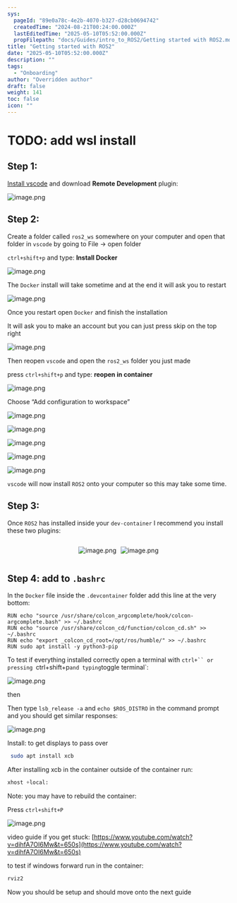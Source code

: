 ```yaml
---
sys:
  pageId: "89e0a78c-4e2b-4070-b327-d28cb0694742"
  createdTime: "2024-08-21T00:24:00.000Z"
  lastEditedTime: "2025-05-10T05:52:00.000Z"
  propFilepath: "docs/Guides/intro_to_ROS2/Getting started with ROS2.md"
title: "Getting started with ROS2"
date: "2025-05-10T05:52:00.000Z"
description: ""
tags:
  - "Onboarding"
author: "Overridden author"
draft: false
weight: 141
toc: false
icon: ""
---
```


# TODO: add wsl install

## Step 1:

[Install vscode](https://code.visualstudio.com/download) and download **Remote Development** plugin:

![image.png](https://prod-files-secure.s3.us-west-2.amazonaws.com/d518164a-d88e-44d1-a4ee-3adb3bd8bce0/efb52993-1881-4a40-b95e-6f020334f022/image.png?X-Amz-Algorithm=AWS4-HMAC-SHA256&X-Amz-Content-Sha256=UNSIGNED-PAYLOAD&X-Amz-Credential=ASIAZI2LB466XCQWEVXE%2F20250709%2Fus-west-2%2Fs3%2Faws4_request&X-Amz-Date=20250709T190836Z&X-Amz-Expires=3600&X-Amz-Security-Token=IQoJb3JpZ2luX2VjEKP%2F%2F%2F%2F%2F%2F%2F%2F%2F%2FwEaCXVzLXdlc3QtMiJHMEUCIQCFsItZ7NURSGtj5ZVlTOn7tT3%2F3Mu8r%2BffXApGVE0zTAIgQJZWFCKzbIgzH%2BJoDpU3fgUZ%2FevZtWzsy8DfJXBtRo4qiAQIrP%2F%2F%2F%2F%2F%2F%2F%2F%2F%2FARAAGgw2Mzc0MjMxODM4MDUiDMhFufV9tdElyVyoeyrcA5M9j7%2FkyQZsdKBgLU3ri5ck02zqDM9PjWMR8Rxi7p82U4cEKd49WI7tCXq3wxV2rwPo4quWtcs%2FBD%2FFUTIrSEmRBU3Ps%2ByVMcWMkRs3QlJC4kajPs2OgUVUzQXjqlNPNFoaxWQbA%2Ffi18PlOzKHCXT%2Bzw%2B5pscEjtUW8Yw%2BbiujmRhrJWpu%2FuMaKnt2f7XR%2FwqMCBcCSNazOievKiRRhOYrBO9A9kmq5WfpYfMiwtxkAPGNfWYBATsBaeE7iFBfCkDRHgzHnwcB6YYzuBQwe4KL7y3UobYX74qbH5clD4AsZ6QNuy90bMww299DflMB2gzXM1qZr%2BWepEpQPRspKkLRcv24TGbD6VLkpZRygKvXoajFPJqAmrlozsjD9Zbz7vIFyJo0wrZGkPJ3u7QSmxafDq0kNOvG%2FqT1JzZFuM5JgHmDfxd4bmUTbK6Co8riSyt6y66DvAt4E66uWcjEjrTDkEVQz5wGDOHvnBENTfrPcW0QlHotq96THGas0DUoHyzYfmBc3u8jCeCNrA0njuT2NGake%2BpEOuZCMewI98dViRd0n54Y05QBBR%2F5MF%2BOfm2HuKF6RlgplnbWyPo8Hf%2F9IjEsd3Myl%2FMND4BHZmGP36eFyn2ENDeRWHK7MJPvusMGOqUB5ahLJO2hd3Os%2FJJgP3%2BBl%2FCc4E8Z4vPL0RVXVXlSQauNrvcX18nR74z0zlL9Fq9hGMVTWx8M%2FdEU5StQAVdrhiFR8m5AFGI0ZnNZQcmHwr2MaiCuhONpF4%2B0%2BMHD5up%2FMbz%2BDE7UvOfMfa2Qw9geM56ncuDE6Xje1yG7UgawbyhqhaRAo%2BJkF9px4tVz22%2Fm6%2Bhl8zKqr3Ts6WO4vqpT6%2ByNgOmP&X-Amz-Signature=adab9a4d4f01c1e3718cd68a1662c48b8c2038056e5be593c0ceaf32945d110a&X-Amz-SignedHeaders=host&x-amz-checksum-mode=ENABLED&x-id=GetObject)

## Step 2:

Create a folder called `ros2_ws` somewhere on your computer and open that folder in `vscode` by going to File → open folder 

`ctrl+shift+p` and type: **Install Docker**

![image.png](https://prod-files-secure.s3.us-west-2.amazonaws.com/d518164a-d88e-44d1-a4ee-3adb3bd8bce0/2269dc0e-1cd5-47ff-bceb-c04ad9b2eab0/image.png?X-Amz-Algorithm=AWS4-HMAC-SHA256&X-Amz-Content-Sha256=UNSIGNED-PAYLOAD&X-Amz-Credential=ASIAZI2LB466XCQWEVXE%2F20250709%2Fus-west-2%2Fs3%2Faws4_request&X-Amz-Date=20250709T190836Z&X-Amz-Expires=3600&X-Amz-Security-Token=IQoJb3JpZ2luX2VjEKP%2F%2F%2F%2F%2F%2F%2F%2F%2F%2FwEaCXVzLXdlc3QtMiJHMEUCIQCFsItZ7NURSGtj5ZVlTOn7tT3%2F3Mu8r%2BffXApGVE0zTAIgQJZWFCKzbIgzH%2BJoDpU3fgUZ%2FevZtWzsy8DfJXBtRo4qiAQIrP%2F%2F%2F%2F%2F%2F%2F%2F%2F%2FARAAGgw2Mzc0MjMxODM4MDUiDMhFufV9tdElyVyoeyrcA5M9j7%2FkyQZsdKBgLU3ri5ck02zqDM9PjWMR8Rxi7p82U4cEKd49WI7tCXq3wxV2rwPo4quWtcs%2FBD%2FFUTIrSEmRBU3Ps%2ByVMcWMkRs3QlJC4kajPs2OgUVUzQXjqlNPNFoaxWQbA%2Ffi18PlOzKHCXT%2Bzw%2B5pscEjtUW8Yw%2BbiujmRhrJWpu%2FuMaKnt2f7XR%2FwqMCBcCSNazOievKiRRhOYrBO9A9kmq5WfpYfMiwtxkAPGNfWYBATsBaeE7iFBfCkDRHgzHnwcB6YYzuBQwe4KL7y3UobYX74qbH5clD4AsZ6QNuy90bMww299DflMB2gzXM1qZr%2BWepEpQPRspKkLRcv24TGbD6VLkpZRygKvXoajFPJqAmrlozsjD9Zbz7vIFyJo0wrZGkPJ3u7QSmxafDq0kNOvG%2FqT1JzZFuM5JgHmDfxd4bmUTbK6Co8riSyt6y66DvAt4E66uWcjEjrTDkEVQz5wGDOHvnBENTfrPcW0QlHotq96THGas0DUoHyzYfmBc3u8jCeCNrA0njuT2NGake%2BpEOuZCMewI98dViRd0n54Y05QBBR%2F5MF%2BOfm2HuKF6RlgplnbWyPo8Hf%2F9IjEsd3Myl%2FMND4BHZmGP36eFyn2ENDeRWHK7MJPvusMGOqUB5ahLJO2hd3Os%2FJJgP3%2BBl%2FCc4E8Z4vPL0RVXVXlSQauNrvcX18nR74z0zlL9Fq9hGMVTWx8M%2FdEU5StQAVdrhiFR8m5AFGI0ZnNZQcmHwr2MaiCuhONpF4%2B0%2BMHD5up%2FMbz%2BDE7UvOfMfa2Qw9geM56ncuDE6Xje1yG7UgawbyhqhaRAo%2BJkF9px4tVz22%2Fm6%2Bhl8zKqr3Ts6WO4vqpT6%2ByNgOmP&X-Amz-Signature=7d132e5b2747a64ffc11b327e34c9f28084b9b97a70810138f0b73032604e504&X-Amz-SignedHeaders=host&x-amz-checksum-mode=ENABLED&x-id=GetObject)

The `Docker` install will take sometime and at the end it will ask you to restart

![image.png](https://prod-files-secure.s3.us-west-2.amazonaws.com/d518164a-d88e-44d1-a4ee-3adb3bd8bce0/ed233f78-be33-4b1f-b89c-9c346c0e961e/image.png?X-Amz-Algorithm=AWS4-HMAC-SHA256&X-Amz-Content-Sha256=UNSIGNED-PAYLOAD&X-Amz-Credential=ASIAZI2LB466XCQWEVXE%2F20250709%2Fus-west-2%2Fs3%2Faws4_request&X-Amz-Date=20250709T190836Z&X-Amz-Expires=3600&X-Amz-Security-Token=IQoJb3JpZ2luX2VjEKP%2F%2F%2F%2F%2F%2F%2F%2F%2F%2FwEaCXVzLXdlc3QtMiJHMEUCIQCFsItZ7NURSGtj5ZVlTOn7tT3%2F3Mu8r%2BffXApGVE0zTAIgQJZWFCKzbIgzH%2BJoDpU3fgUZ%2FevZtWzsy8DfJXBtRo4qiAQIrP%2F%2F%2F%2F%2F%2F%2F%2F%2F%2FARAAGgw2Mzc0MjMxODM4MDUiDMhFufV9tdElyVyoeyrcA5M9j7%2FkyQZsdKBgLU3ri5ck02zqDM9PjWMR8Rxi7p82U4cEKd49WI7tCXq3wxV2rwPo4quWtcs%2FBD%2FFUTIrSEmRBU3Ps%2ByVMcWMkRs3QlJC4kajPs2OgUVUzQXjqlNPNFoaxWQbA%2Ffi18PlOzKHCXT%2Bzw%2B5pscEjtUW8Yw%2BbiujmRhrJWpu%2FuMaKnt2f7XR%2FwqMCBcCSNazOievKiRRhOYrBO9A9kmq5WfpYfMiwtxkAPGNfWYBATsBaeE7iFBfCkDRHgzHnwcB6YYzuBQwe4KL7y3UobYX74qbH5clD4AsZ6QNuy90bMww299DflMB2gzXM1qZr%2BWepEpQPRspKkLRcv24TGbD6VLkpZRygKvXoajFPJqAmrlozsjD9Zbz7vIFyJo0wrZGkPJ3u7QSmxafDq0kNOvG%2FqT1JzZFuM5JgHmDfxd4bmUTbK6Co8riSyt6y66DvAt4E66uWcjEjrTDkEVQz5wGDOHvnBENTfrPcW0QlHotq96THGas0DUoHyzYfmBc3u8jCeCNrA0njuT2NGake%2BpEOuZCMewI98dViRd0n54Y05QBBR%2F5MF%2BOfm2HuKF6RlgplnbWyPo8Hf%2F9IjEsd3Myl%2FMND4BHZmGP36eFyn2ENDeRWHK7MJPvusMGOqUB5ahLJO2hd3Os%2FJJgP3%2BBl%2FCc4E8Z4vPL0RVXVXlSQauNrvcX18nR74z0zlL9Fq9hGMVTWx8M%2FdEU5StQAVdrhiFR8m5AFGI0ZnNZQcmHwr2MaiCuhONpF4%2B0%2BMHD5up%2FMbz%2BDE7UvOfMfa2Qw9geM56ncuDE6Xje1yG7UgawbyhqhaRAo%2BJkF9px4tVz22%2Fm6%2Bhl8zKqr3Ts6WO4vqpT6%2ByNgOmP&X-Amz-Signature=91107994910db045430dc6cbe3adfb52cea6759037e1679ab228c63d58eb7edd&X-Amz-SignedHeaders=host&x-amz-checksum-mode=ENABLED&x-id=GetObject)

Once you restart open `Docker` and finish the installation

It will ask you to make an account but you can just press skip on the top right

![image.png](https://prod-files-secure.s3.us-west-2.amazonaws.com/d518164a-d88e-44d1-a4ee-3adb3bd8bce0/21010ad9-1659-4fd9-9f59-9932a09b2a3d/image.png?X-Amz-Algorithm=AWS4-HMAC-SHA256&X-Amz-Content-Sha256=UNSIGNED-PAYLOAD&X-Amz-Credential=ASIAZI2LB466XCQWEVXE%2F20250709%2Fus-west-2%2Fs3%2Faws4_request&X-Amz-Date=20250709T190836Z&X-Amz-Expires=3600&X-Amz-Security-Token=IQoJb3JpZ2luX2VjEKP%2F%2F%2F%2F%2F%2F%2F%2F%2F%2FwEaCXVzLXdlc3QtMiJHMEUCIQCFsItZ7NURSGtj5ZVlTOn7tT3%2F3Mu8r%2BffXApGVE0zTAIgQJZWFCKzbIgzH%2BJoDpU3fgUZ%2FevZtWzsy8DfJXBtRo4qiAQIrP%2F%2F%2F%2F%2F%2F%2F%2F%2F%2FARAAGgw2Mzc0MjMxODM4MDUiDMhFufV9tdElyVyoeyrcA5M9j7%2FkyQZsdKBgLU3ri5ck02zqDM9PjWMR8Rxi7p82U4cEKd49WI7tCXq3wxV2rwPo4quWtcs%2FBD%2FFUTIrSEmRBU3Ps%2ByVMcWMkRs3QlJC4kajPs2OgUVUzQXjqlNPNFoaxWQbA%2Ffi18PlOzKHCXT%2Bzw%2B5pscEjtUW8Yw%2BbiujmRhrJWpu%2FuMaKnt2f7XR%2FwqMCBcCSNazOievKiRRhOYrBO9A9kmq5WfpYfMiwtxkAPGNfWYBATsBaeE7iFBfCkDRHgzHnwcB6YYzuBQwe4KL7y3UobYX74qbH5clD4AsZ6QNuy90bMww299DflMB2gzXM1qZr%2BWepEpQPRspKkLRcv24TGbD6VLkpZRygKvXoajFPJqAmrlozsjD9Zbz7vIFyJo0wrZGkPJ3u7QSmxafDq0kNOvG%2FqT1JzZFuM5JgHmDfxd4bmUTbK6Co8riSyt6y66DvAt4E66uWcjEjrTDkEVQz5wGDOHvnBENTfrPcW0QlHotq96THGas0DUoHyzYfmBc3u8jCeCNrA0njuT2NGake%2BpEOuZCMewI98dViRd0n54Y05QBBR%2F5MF%2BOfm2HuKF6RlgplnbWyPo8Hf%2F9IjEsd3Myl%2FMND4BHZmGP36eFyn2ENDeRWHK7MJPvusMGOqUB5ahLJO2hd3Os%2FJJgP3%2BBl%2FCc4E8Z4vPL0RVXVXlSQauNrvcX18nR74z0zlL9Fq9hGMVTWx8M%2FdEU5StQAVdrhiFR8m5AFGI0ZnNZQcmHwr2MaiCuhONpF4%2B0%2BMHD5up%2FMbz%2BDE7UvOfMfa2Qw9geM56ncuDE6Xje1yG7UgawbyhqhaRAo%2BJkF9px4tVz22%2Fm6%2Bhl8zKqr3Ts6WO4vqpT6%2ByNgOmP&X-Amz-Signature=f7e7fe6a21221495b35e28bd81ccd1e3b84b46e46d5ad6e8fee50dde193723dd&X-Amz-SignedHeaders=host&x-amz-checksum-mode=ENABLED&x-id=GetObject)

Then reopen `vscode` and open the `ros2_ws` folder you just made

press `ctrl+shift+p` and type: **reopen in container**

![image.png](https://prod-files-secure.s3.us-west-2.amazonaws.com/d518164a-d88e-44d1-a4ee-3adb3bd8bce0/4e93b8c2-41ad-488c-8095-c74205196118/image.png?X-Amz-Algorithm=AWS4-HMAC-SHA256&X-Amz-Content-Sha256=UNSIGNED-PAYLOAD&X-Amz-Credential=ASIAZI2LB466XCQWEVXE%2F20250709%2Fus-west-2%2Fs3%2Faws4_request&X-Amz-Date=20250709T190836Z&X-Amz-Expires=3600&X-Amz-Security-Token=IQoJb3JpZ2luX2VjEKP%2F%2F%2F%2F%2F%2F%2F%2F%2F%2FwEaCXVzLXdlc3QtMiJHMEUCIQCFsItZ7NURSGtj5ZVlTOn7tT3%2F3Mu8r%2BffXApGVE0zTAIgQJZWFCKzbIgzH%2BJoDpU3fgUZ%2FevZtWzsy8DfJXBtRo4qiAQIrP%2F%2F%2F%2F%2F%2F%2F%2F%2F%2FARAAGgw2Mzc0MjMxODM4MDUiDMhFufV9tdElyVyoeyrcA5M9j7%2FkyQZsdKBgLU3ri5ck02zqDM9PjWMR8Rxi7p82U4cEKd49WI7tCXq3wxV2rwPo4quWtcs%2FBD%2FFUTIrSEmRBU3Ps%2ByVMcWMkRs3QlJC4kajPs2OgUVUzQXjqlNPNFoaxWQbA%2Ffi18PlOzKHCXT%2Bzw%2B5pscEjtUW8Yw%2BbiujmRhrJWpu%2FuMaKnt2f7XR%2FwqMCBcCSNazOievKiRRhOYrBO9A9kmq5WfpYfMiwtxkAPGNfWYBATsBaeE7iFBfCkDRHgzHnwcB6YYzuBQwe4KL7y3UobYX74qbH5clD4AsZ6QNuy90bMww299DflMB2gzXM1qZr%2BWepEpQPRspKkLRcv24TGbD6VLkpZRygKvXoajFPJqAmrlozsjD9Zbz7vIFyJo0wrZGkPJ3u7QSmxafDq0kNOvG%2FqT1JzZFuM5JgHmDfxd4bmUTbK6Co8riSyt6y66DvAt4E66uWcjEjrTDkEVQz5wGDOHvnBENTfrPcW0QlHotq96THGas0DUoHyzYfmBc3u8jCeCNrA0njuT2NGake%2BpEOuZCMewI98dViRd0n54Y05QBBR%2F5MF%2BOfm2HuKF6RlgplnbWyPo8Hf%2F9IjEsd3Myl%2FMND4BHZmGP36eFyn2ENDeRWHK7MJPvusMGOqUB5ahLJO2hd3Os%2FJJgP3%2BBl%2FCc4E8Z4vPL0RVXVXlSQauNrvcX18nR74z0zlL9Fq9hGMVTWx8M%2FdEU5StQAVdrhiFR8m5AFGI0ZnNZQcmHwr2MaiCuhONpF4%2B0%2BMHD5up%2FMbz%2BDE7UvOfMfa2Qw9geM56ncuDE6Xje1yG7UgawbyhqhaRAo%2BJkF9px4tVz22%2Fm6%2Bhl8zKqr3Ts6WO4vqpT6%2ByNgOmP&X-Amz-Signature=e48e238e37fefaaff0c060ce4000fa54f550ccb0e32ffb43a48e1d9fa4c4af4e&X-Amz-SignedHeaders=host&x-amz-checksum-mode=ENABLED&x-id=GetObject)

Choose “Add configuration to workspace”

![image.png](https://prod-files-secure.s3.us-west-2.amazonaws.com/d518164a-d88e-44d1-a4ee-3adb3bd8bce0/9560b282-5060-4989-ba37-97e7b2c22476/image.png?X-Amz-Algorithm=AWS4-HMAC-SHA256&X-Amz-Content-Sha256=UNSIGNED-PAYLOAD&X-Amz-Credential=ASIAZI2LB466XCQWEVXE%2F20250709%2Fus-west-2%2Fs3%2Faws4_request&X-Amz-Date=20250709T190836Z&X-Amz-Expires=3600&X-Amz-Security-Token=IQoJb3JpZ2luX2VjEKP%2F%2F%2F%2F%2F%2F%2F%2F%2F%2FwEaCXVzLXdlc3QtMiJHMEUCIQCFsItZ7NURSGtj5ZVlTOn7tT3%2F3Mu8r%2BffXApGVE0zTAIgQJZWFCKzbIgzH%2BJoDpU3fgUZ%2FevZtWzsy8DfJXBtRo4qiAQIrP%2F%2F%2F%2F%2F%2F%2F%2F%2F%2FARAAGgw2Mzc0MjMxODM4MDUiDMhFufV9tdElyVyoeyrcA5M9j7%2FkyQZsdKBgLU3ri5ck02zqDM9PjWMR8Rxi7p82U4cEKd49WI7tCXq3wxV2rwPo4quWtcs%2FBD%2FFUTIrSEmRBU3Ps%2ByVMcWMkRs3QlJC4kajPs2OgUVUzQXjqlNPNFoaxWQbA%2Ffi18PlOzKHCXT%2Bzw%2B5pscEjtUW8Yw%2BbiujmRhrJWpu%2FuMaKnt2f7XR%2FwqMCBcCSNazOievKiRRhOYrBO9A9kmq5WfpYfMiwtxkAPGNfWYBATsBaeE7iFBfCkDRHgzHnwcB6YYzuBQwe4KL7y3UobYX74qbH5clD4AsZ6QNuy90bMww299DflMB2gzXM1qZr%2BWepEpQPRspKkLRcv24TGbD6VLkpZRygKvXoajFPJqAmrlozsjD9Zbz7vIFyJo0wrZGkPJ3u7QSmxafDq0kNOvG%2FqT1JzZFuM5JgHmDfxd4bmUTbK6Co8riSyt6y66DvAt4E66uWcjEjrTDkEVQz5wGDOHvnBENTfrPcW0QlHotq96THGas0DUoHyzYfmBc3u8jCeCNrA0njuT2NGake%2BpEOuZCMewI98dViRd0n54Y05QBBR%2F5MF%2BOfm2HuKF6RlgplnbWyPo8Hf%2F9IjEsd3Myl%2FMND4BHZmGP36eFyn2ENDeRWHK7MJPvusMGOqUB5ahLJO2hd3Os%2FJJgP3%2BBl%2FCc4E8Z4vPL0RVXVXlSQauNrvcX18nR74z0zlL9Fq9hGMVTWx8M%2FdEU5StQAVdrhiFR8m5AFGI0ZnNZQcmHwr2MaiCuhONpF4%2B0%2BMHD5up%2FMbz%2BDE7UvOfMfa2Qw9geM56ncuDE6Xje1yG7UgawbyhqhaRAo%2BJkF9px4tVz22%2Fm6%2Bhl8zKqr3Ts6WO4vqpT6%2ByNgOmP&X-Amz-Signature=ea0a07d20d0ef62070327faabfaacf63dff4900a08156a68deff5974d96715ad&X-Amz-SignedHeaders=host&x-amz-checksum-mode=ENABLED&x-id=GetObject)

![image.png](https://prod-files-secure.s3.us-west-2.amazonaws.com/d518164a-d88e-44d1-a4ee-3adb3bd8bce0/2ee63f81-886b-48e8-a553-dc6e5eac99e4/image.png?X-Amz-Algorithm=AWS4-HMAC-SHA256&X-Amz-Content-Sha256=UNSIGNED-PAYLOAD&X-Amz-Credential=ASIAZI2LB466XCQWEVXE%2F20250709%2Fus-west-2%2Fs3%2Faws4_request&X-Amz-Date=20250709T190836Z&X-Amz-Expires=3600&X-Amz-Security-Token=IQoJb3JpZ2luX2VjEKP%2F%2F%2F%2F%2F%2F%2F%2F%2F%2FwEaCXVzLXdlc3QtMiJHMEUCIQCFsItZ7NURSGtj5ZVlTOn7tT3%2F3Mu8r%2BffXApGVE0zTAIgQJZWFCKzbIgzH%2BJoDpU3fgUZ%2FevZtWzsy8DfJXBtRo4qiAQIrP%2F%2F%2F%2F%2F%2F%2F%2F%2F%2FARAAGgw2Mzc0MjMxODM4MDUiDMhFufV9tdElyVyoeyrcA5M9j7%2FkyQZsdKBgLU3ri5ck02zqDM9PjWMR8Rxi7p82U4cEKd49WI7tCXq3wxV2rwPo4quWtcs%2FBD%2FFUTIrSEmRBU3Ps%2ByVMcWMkRs3QlJC4kajPs2OgUVUzQXjqlNPNFoaxWQbA%2Ffi18PlOzKHCXT%2Bzw%2B5pscEjtUW8Yw%2BbiujmRhrJWpu%2FuMaKnt2f7XR%2FwqMCBcCSNazOievKiRRhOYrBO9A9kmq5WfpYfMiwtxkAPGNfWYBATsBaeE7iFBfCkDRHgzHnwcB6YYzuBQwe4KL7y3UobYX74qbH5clD4AsZ6QNuy90bMww299DflMB2gzXM1qZr%2BWepEpQPRspKkLRcv24TGbD6VLkpZRygKvXoajFPJqAmrlozsjD9Zbz7vIFyJo0wrZGkPJ3u7QSmxafDq0kNOvG%2FqT1JzZFuM5JgHmDfxd4bmUTbK6Co8riSyt6y66DvAt4E66uWcjEjrTDkEVQz5wGDOHvnBENTfrPcW0QlHotq96THGas0DUoHyzYfmBc3u8jCeCNrA0njuT2NGake%2BpEOuZCMewI98dViRd0n54Y05QBBR%2F5MF%2BOfm2HuKF6RlgplnbWyPo8Hf%2F9IjEsd3Myl%2FMND4BHZmGP36eFyn2ENDeRWHK7MJPvusMGOqUB5ahLJO2hd3Os%2FJJgP3%2BBl%2FCc4E8Z4vPL0RVXVXlSQauNrvcX18nR74z0zlL9Fq9hGMVTWx8M%2FdEU5StQAVdrhiFR8m5AFGI0ZnNZQcmHwr2MaiCuhONpF4%2B0%2BMHD5up%2FMbz%2BDE7UvOfMfa2Qw9geM56ncuDE6Xje1yG7UgawbyhqhaRAo%2BJkF9px4tVz22%2Fm6%2Bhl8zKqr3Ts6WO4vqpT6%2ByNgOmP&X-Amz-Signature=7fb2268821a3366706cf0c970a3cfe5cb44dc6b3743a8b90e3ee2032098c6518&X-Amz-SignedHeaders=host&x-amz-checksum-mode=ENABLED&x-id=GetObject)

![image.png](https://prod-files-secure.s3.us-west-2.amazonaws.com/d518164a-d88e-44d1-a4ee-3adb3bd8bce0/ae1580b2-b048-407e-aed9-b584224a7a04/image.png?X-Amz-Algorithm=AWS4-HMAC-SHA256&X-Amz-Content-Sha256=UNSIGNED-PAYLOAD&X-Amz-Credential=ASIAZI2LB466XCQWEVXE%2F20250709%2Fus-west-2%2Fs3%2Faws4_request&X-Amz-Date=20250709T190836Z&X-Amz-Expires=3600&X-Amz-Security-Token=IQoJb3JpZ2luX2VjEKP%2F%2F%2F%2F%2F%2F%2F%2F%2F%2FwEaCXVzLXdlc3QtMiJHMEUCIQCFsItZ7NURSGtj5ZVlTOn7tT3%2F3Mu8r%2BffXApGVE0zTAIgQJZWFCKzbIgzH%2BJoDpU3fgUZ%2FevZtWzsy8DfJXBtRo4qiAQIrP%2F%2F%2F%2F%2F%2F%2F%2F%2F%2FARAAGgw2Mzc0MjMxODM4MDUiDMhFufV9tdElyVyoeyrcA5M9j7%2FkyQZsdKBgLU3ri5ck02zqDM9PjWMR8Rxi7p82U4cEKd49WI7tCXq3wxV2rwPo4quWtcs%2FBD%2FFUTIrSEmRBU3Ps%2ByVMcWMkRs3QlJC4kajPs2OgUVUzQXjqlNPNFoaxWQbA%2Ffi18PlOzKHCXT%2Bzw%2B5pscEjtUW8Yw%2BbiujmRhrJWpu%2FuMaKnt2f7XR%2FwqMCBcCSNazOievKiRRhOYrBO9A9kmq5WfpYfMiwtxkAPGNfWYBATsBaeE7iFBfCkDRHgzHnwcB6YYzuBQwe4KL7y3UobYX74qbH5clD4AsZ6QNuy90bMww299DflMB2gzXM1qZr%2BWepEpQPRspKkLRcv24TGbD6VLkpZRygKvXoajFPJqAmrlozsjD9Zbz7vIFyJo0wrZGkPJ3u7QSmxafDq0kNOvG%2FqT1JzZFuM5JgHmDfxd4bmUTbK6Co8riSyt6y66DvAt4E66uWcjEjrTDkEVQz5wGDOHvnBENTfrPcW0QlHotq96THGas0DUoHyzYfmBc3u8jCeCNrA0njuT2NGake%2BpEOuZCMewI98dViRd0n54Y05QBBR%2F5MF%2BOfm2HuKF6RlgplnbWyPo8Hf%2F9IjEsd3Myl%2FMND4BHZmGP36eFyn2ENDeRWHK7MJPvusMGOqUB5ahLJO2hd3Os%2FJJgP3%2BBl%2FCc4E8Z4vPL0RVXVXlSQauNrvcX18nR74z0zlL9Fq9hGMVTWx8M%2FdEU5StQAVdrhiFR8m5AFGI0ZnNZQcmHwr2MaiCuhONpF4%2B0%2BMHD5up%2FMbz%2BDE7UvOfMfa2Qw9geM56ncuDE6Xje1yG7UgawbyhqhaRAo%2BJkF9px4tVz22%2Fm6%2Bhl8zKqr3Ts6WO4vqpT6%2ByNgOmP&X-Amz-Signature=b0df131ff64fbefcc93a47e0ec18c0aee6cedcf5ec6d40d5d5513f8b2a9ce12f&X-Amz-SignedHeaders=host&x-amz-checksum-mode=ENABLED&x-id=GetObject)

![image.png](https://prod-files-secure.s3.us-west-2.amazonaws.com/d518164a-d88e-44d1-a4ee-3adb3bd8bce0/53255b28-f75e-430f-b9e3-c0ac8577e42b/image.png?X-Amz-Algorithm=AWS4-HMAC-SHA256&X-Amz-Content-Sha256=UNSIGNED-PAYLOAD&X-Amz-Credential=ASIAZI2LB466XCQWEVXE%2F20250709%2Fus-west-2%2Fs3%2Faws4_request&X-Amz-Date=20250709T190836Z&X-Amz-Expires=3600&X-Amz-Security-Token=IQoJb3JpZ2luX2VjEKP%2F%2F%2F%2F%2F%2F%2F%2F%2F%2FwEaCXVzLXdlc3QtMiJHMEUCIQCFsItZ7NURSGtj5ZVlTOn7tT3%2F3Mu8r%2BffXApGVE0zTAIgQJZWFCKzbIgzH%2BJoDpU3fgUZ%2FevZtWzsy8DfJXBtRo4qiAQIrP%2F%2F%2F%2F%2F%2F%2F%2F%2F%2FARAAGgw2Mzc0MjMxODM4MDUiDMhFufV9tdElyVyoeyrcA5M9j7%2FkyQZsdKBgLU3ri5ck02zqDM9PjWMR8Rxi7p82U4cEKd49WI7tCXq3wxV2rwPo4quWtcs%2FBD%2FFUTIrSEmRBU3Ps%2ByVMcWMkRs3QlJC4kajPs2OgUVUzQXjqlNPNFoaxWQbA%2Ffi18PlOzKHCXT%2Bzw%2B5pscEjtUW8Yw%2BbiujmRhrJWpu%2FuMaKnt2f7XR%2FwqMCBcCSNazOievKiRRhOYrBO9A9kmq5WfpYfMiwtxkAPGNfWYBATsBaeE7iFBfCkDRHgzHnwcB6YYzuBQwe4KL7y3UobYX74qbH5clD4AsZ6QNuy90bMww299DflMB2gzXM1qZr%2BWepEpQPRspKkLRcv24TGbD6VLkpZRygKvXoajFPJqAmrlozsjD9Zbz7vIFyJo0wrZGkPJ3u7QSmxafDq0kNOvG%2FqT1JzZFuM5JgHmDfxd4bmUTbK6Co8riSyt6y66DvAt4E66uWcjEjrTDkEVQz5wGDOHvnBENTfrPcW0QlHotq96THGas0DUoHyzYfmBc3u8jCeCNrA0njuT2NGake%2BpEOuZCMewI98dViRd0n54Y05QBBR%2F5MF%2BOfm2HuKF6RlgplnbWyPo8Hf%2F9IjEsd3Myl%2FMND4BHZmGP36eFyn2ENDeRWHK7MJPvusMGOqUB5ahLJO2hd3Os%2FJJgP3%2BBl%2FCc4E8Z4vPL0RVXVXlSQauNrvcX18nR74z0zlL9Fq9hGMVTWx8M%2FdEU5StQAVdrhiFR8m5AFGI0ZnNZQcmHwr2MaiCuhONpF4%2B0%2BMHD5up%2FMbz%2BDE7UvOfMfa2Qw9geM56ncuDE6Xje1yG7UgawbyhqhaRAo%2BJkF9px4tVz22%2Fm6%2Bhl8zKqr3Ts6WO4vqpT6%2ByNgOmP&X-Amz-Signature=37dafee71d85047d9435b564f88026bbba4518f20e3affa5e271f7d796557037&X-Amz-SignedHeaders=host&x-amz-checksum-mode=ENABLED&x-id=GetObject)

![image.png](https://prod-files-secure.s3.us-west-2.amazonaws.com/d518164a-d88e-44d1-a4ee-3adb3bd8bce0/7c562767-5af9-4ffb-97d1-327bcdf4ee00/image.png?X-Amz-Algorithm=AWS4-HMAC-SHA256&X-Amz-Content-Sha256=UNSIGNED-PAYLOAD&X-Amz-Credential=ASIAZI2LB466XCQWEVXE%2F20250709%2Fus-west-2%2Fs3%2Faws4_request&X-Amz-Date=20250709T190836Z&X-Amz-Expires=3600&X-Amz-Security-Token=IQoJb3JpZ2luX2VjEKP%2F%2F%2F%2F%2F%2F%2F%2F%2F%2FwEaCXVzLXdlc3QtMiJHMEUCIQCFsItZ7NURSGtj5ZVlTOn7tT3%2F3Mu8r%2BffXApGVE0zTAIgQJZWFCKzbIgzH%2BJoDpU3fgUZ%2FevZtWzsy8DfJXBtRo4qiAQIrP%2F%2F%2F%2F%2F%2F%2F%2F%2F%2FARAAGgw2Mzc0MjMxODM4MDUiDMhFufV9tdElyVyoeyrcA5M9j7%2FkyQZsdKBgLU3ri5ck02zqDM9PjWMR8Rxi7p82U4cEKd49WI7tCXq3wxV2rwPo4quWtcs%2FBD%2FFUTIrSEmRBU3Ps%2ByVMcWMkRs3QlJC4kajPs2OgUVUzQXjqlNPNFoaxWQbA%2Ffi18PlOzKHCXT%2Bzw%2B5pscEjtUW8Yw%2BbiujmRhrJWpu%2FuMaKnt2f7XR%2FwqMCBcCSNazOievKiRRhOYrBO9A9kmq5WfpYfMiwtxkAPGNfWYBATsBaeE7iFBfCkDRHgzHnwcB6YYzuBQwe4KL7y3UobYX74qbH5clD4AsZ6QNuy90bMww299DflMB2gzXM1qZr%2BWepEpQPRspKkLRcv24TGbD6VLkpZRygKvXoajFPJqAmrlozsjD9Zbz7vIFyJo0wrZGkPJ3u7QSmxafDq0kNOvG%2FqT1JzZFuM5JgHmDfxd4bmUTbK6Co8riSyt6y66DvAt4E66uWcjEjrTDkEVQz5wGDOHvnBENTfrPcW0QlHotq96THGas0DUoHyzYfmBc3u8jCeCNrA0njuT2NGake%2BpEOuZCMewI98dViRd0n54Y05QBBR%2F5MF%2BOfm2HuKF6RlgplnbWyPo8Hf%2F9IjEsd3Myl%2FMND4BHZmGP36eFyn2ENDeRWHK7MJPvusMGOqUB5ahLJO2hd3Os%2FJJgP3%2BBl%2FCc4E8Z4vPL0RVXVXlSQauNrvcX18nR74z0zlL9Fq9hGMVTWx8M%2FdEU5StQAVdrhiFR8m5AFGI0ZnNZQcmHwr2MaiCuhONpF4%2B0%2BMHD5up%2FMbz%2BDE7UvOfMfa2Qw9geM56ncuDE6Xje1yG7UgawbyhqhaRAo%2BJkF9px4tVz22%2Fm6%2Bhl8zKqr3Ts6WO4vqpT6%2ByNgOmP&X-Amz-Signature=7590991bf895feb2ad8f21c657e7915d30db221e9d6e9a934a0a988cc3787833&X-Amz-SignedHeaders=host&x-amz-checksum-mode=ENABLED&x-id=GetObject)

`vscode` will now install `ROS2` onto your computer so this may take some time.

## Step 3:

Once `ROS2` has installed inside your `dev-container` I recommend you install these two plugins:

<div style="display: flex;flex-direction: row; column-gap:10px; max-width: 630px;justify-content: center;">
<div>

![image.png](https://prod-files-secure.s3.us-west-2.amazonaws.com/d518164a-d88e-44d1-a4ee-3adb3bd8bce0/3fc3d550-5a54-4ba1-ba6b-faa01cdb7369/image.png?X-Amz-Algorithm=AWS4-HMAC-SHA256&X-Amz-Content-Sha256=UNSIGNED-PAYLOAD&X-Amz-Credential=ASIAZI2LB46637HOZ4F4%2F20250709%2Fus-west-2%2Fs3%2Faws4_request&X-Amz-Date=20250709T190843Z&X-Amz-Expires=3600&X-Amz-Security-Token=IQoJb3JpZ2luX2VjEKP%2F%2F%2F%2F%2F%2F%2F%2F%2F%2FwEaCXVzLXdlc3QtMiJHMEUCICCobMCQ2j9zjnzpiD2Acqyd7UMzuY1VsyfHxGw26j%2BOAiEAqGHyEY5XkIOWYFaYZ8rVHUErYSjjWYUy5CYC7dSaH58qiAQIrP%2F%2F%2F%2F%2F%2F%2F%2F%2F%2FARAAGgw2Mzc0MjMxODM4MDUiDNHWaA8%2B83CgUn64FircA48MpDVFkSptfSOIKcqJHTm0q4T3kC5j8tUYHMp2ta18nBD48R3vD%2FeMxHLAHH5mdIFtlRA1E1oy9XqN5sBm9volulF1WOUjnhdaL1ET%2F%2F%2FJMjgdFPOCsWwpxxuT%2FBSsr64iyGRb8bwCj7hRDzbactVAH%2B9iRM6mSXmAwBX0U6ZhF3REeILooxLsa7ZkNqD1ySO%2Fr1AlPcFOnTSeY4BSgRD%2BLtK28%2BkcDSKzFRWNwtHweb%2B2Qo3wdWeTS1%2B%2Fiwk5JzNSc6yO59TYyhsCRwibSKmMMtjRZZOj4WIjHSjBYSwzYeq5PMy%2B4dAVAFOxd2pAW6zGknWjS8U01FmLkhd85Hd0RYiK4VsALo%2BHy9IprISm%2B69FvBmw7NrsI4W11YSfmjq0AEwujutfrgnsUlluYek2KF5c0lxaslOLHorkvu6QiwJyhGrctr7TeIwu%2FrIp7bgm81oJ3qi0e7gabsQch4VsxubMX5I3uMxdE5F9t5dViRoW1rze%2BlDWnkmP1pntfrpFHnyEj7czUlJSnC53TOf%2FzSmEYLEgeXftgHB2agOy44nSpxyiwBxPsaKcBhr5ZZRjS0nWAWPE%2B5eWc55xiLkSXF52qGzsTculsHn3PejbAIUM6094ftkaYiTLMJbvusMGOqUBhd25Raonzf16S5jnhNZifrBIsKStSHPm05s16Eo1x3wRDebtoOnjhfYOUz0GaaBAsK%2BiFChYpaNjfoDoUrlptO3n%2F3JoU4hsBtkdPISzGZegSHBpj4dNVmcMJ2Tr%2BnftOQeObnEatzaq0TEO2WMSrrM02mNNK9%2BmhjGJPXe1tjgt%2FlXh5TkJontoYTHb4Ql9QoHxw1Hw30qd08%2Fi%2FWxFMU%2BxP08v&X-Amz-Signature=30a97425fff0b2b7dfa13e8eb793bdb2af40809782a953a92823078fa51d2f3c&X-Amz-SignedHeaders=host&x-amz-checksum-mode=ENABLED&x-id=GetObject)

</div>
<div>

![image.png](https://prod-files-secure.s3.us-west-2.amazonaws.com/d518164a-d88e-44d1-a4ee-3adb3bd8bce0/d994cc66-13c2-4093-a5a3-f84cf4601a82/image.png?X-Amz-Algorithm=AWS4-HMAC-SHA256&X-Amz-Content-Sha256=UNSIGNED-PAYLOAD&X-Amz-Credential=ASIAZI2LB4662JHA2LQA%2F20250709%2Fus-west-2%2Fs3%2Faws4_request&X-Amz-Date=20250709T190843Z&X-Amz-Expires=3600&X-Amz-Security-Token=IQoJb3JpZ2luX2VjEKP%2F%2F%2F%2F%2F%2F%2F%2F%2F%2FwEaCXVzLXdlc3QtMiJIMEYCIQD5ki7p57NAfheAIDrOfQqWKbT9c0kL2mpZFhTEsWBfGAIhAP4HGkwwaIOb%2BPwU%2BQq9Cdj5q8EcEKGjHwSwacmaanRqKogECKz%2F%2F%2F%2F%2F%2F%2F%2F%2F%2FwEQABoMNjM3NDIzMTgzODA1Igwau1ICacIZ8Yq8Czgq3ANMQadyDYl62t3BBXUEuNm2wFzEbMmasBtSozNcni9a6rSyNn2pLX%2FTzYySG7kjf%2Fgg6%2BKw7M%2FOZlOyrhjWt5ZJ0oh6rmEPTTSsfrLohRr0MYkGwQOLo5vUfRFSa58vEmSEQwr7B7ww5bHIRVtXzGQA3OiBd%2FvR%2FEUh91rMm0vKSydiOW%2BiINAiVYGDBsOQkBlD4sF9zdFEmNyJXLvxhLddiAPDx6SYIgaxxZoLPXgQZPRr6TbINWxPWrLrpGXBej5LoyCQeY23%2BfymEUqtQ6nKJEK1tUKUUFw889aKHz23004Li9iafCOKwSb%2FEbd3gpu2QD2mywkVEMH1Lk27%2FaDME6JqQkG0wsqBcLKznHqqaybGZiusDJEoN5gWR%2Fqp2yHl%2Bh6Hc%2FjtD%2FY1R3jvXBmwhi5HWKWYtqPBEsbmYSkaVphEfmwE1Pm8o9F4DIjuh6JiwdoSQE2F8QbT56j%2FQTMUP9t9Pk17iVHvM%2Bb%2BdUUigqTMGBGk7QlA2%2BUr5ZvmASZZq5mfsN%2FhkZ%2BZ0sDVwUWManJtjgvsKGwlkYEJmNJyLQ8nbmV1%2FYMHupUVHiBa%2FW8R5fo8BM3nahjTpkBaRt3tXDHD1umAYB%2BXC2%2FY06gSDr1N2nhOsZSFIKqxgDCY77rDBjqkAd80Iwv15oaqPxifyIVN7zKmbAj2V1zH3%2BmxRaJ6J7xOtM2xxMA2UknRiOp9YhtxJLMvQx4tOd05%2BUiQPEngsmVWAeKUaAIvFBaMQNKCST2ZDryxSwPbKENmDrqE10xUNiWBPYXuSzcgpCK40YaCuPhP9y1siVDWYPDwCrpBXJOJly0xtOhI%2BYzzigNYqY62coi8ncRe3QCQt9Vl1UJc3QLGYKRy&X-Amz-Signature=1f93e4f906f79c764d7071fd95ae2e4c308375c8474174f002ee3c53dcd4307b&X-Amz-SignedHeaders=host&x-amz-checksum-mode=ENABLED&x-id=GetObject)

</div>
</div>

## Step 4: add to `.bashrc`

In the `Docker` file inside the `.devcontainer` folder add this line at the very bottom: 

```docker
RUN echo "source /usr/share/colcon_argcomplete/hook/colcon-argcomplete.bash" >> ~/.bashrc
RUN echo "source /usr/share/colcon_cd/function/colcon_cd.sh" >> ~/.bashrc
RUN echo "export _colcon_cd_root=/opt/ros/humble/" >> ~/.bashrc
RUN sudo apt install -y python3-pip 
```

To test if everything installed correctly open a terminal with `ctrl+`` or pressing `ctrl+shift+p` and typing `toggle terminal`:

![image.png](https://prod-files-secure.s3.us-west-2.amazonaws.com/d518164a-d88e-44d1-a4ee-3adb3bd8bce0/6a4943d8-b04e-4c02-9a58-775f3384d1a5/image.png?X-Amz-Algorithm=AWS4-HMAC-SHA256&X-Amz-Content-Sha256=UNSIGNED-PAYLOAD&X-Amz-Credential=ASIAZI2LB466XCQWEVXE%2F20250709%2Fus-west-2%2Fs3%2Faws4_request&X-Amz-Date=20250709T190837Z&X-Amz-Expires=3600&X-Amz-Security-Token=IQoJb3JpZ2luX2VjEKP%2F%2F%2F%2F%2F%2F%2F%2F%2F%2FwEaCXVzLXdlc3QtMiJHMEUCIQCFsItZ7NURSGtj5ZVlTOn7tT3%2F3Mu8r%2BffXApGVE0zTAIgQJZWFCKzbIgzH%2BJoDpU3fgUZ%2FevZtWzsy8DfJXBtRo4qiAQIrP%2F%2F%2F%2F%2F%2F%2F%2F%2F%2FARAAGgw2Mzc0MjMxODM4MDUiDMhFufV9tdElyVyoeyrcA5M9j7%2FkyQZsdKBgLU3ri5ck02zqDM9PjWMR8Rxi7p82U4cEKd49WI7tCXq3wxV2rwPo4quWtcs%2FBD%2FFUTIrSEmRBU3Ps%2ByVMcWMkRs3QlJC4kajPs2OgUVUzQXjqlNPNFoaxWQbA%2Ffi18PlOzKHCXT%2Bzw%2B5pscEjtUW8Yw%2BbiujmRhrJWpu%2FuMaKnt2f7XR%2FwqMCBcCSNazOievKiRRhOYrBO9A9kmq5WfpYfMiwtxkAPGNfWYBATsBaeE7iFBfCkDRHgzHnwcB6YYzuBQwe4KL7y3UobYX74qbH5clD4AsZ6QNuy90bMww299DflMB2gzXM1qZr%2BWepEpQPRspKkLRcv24TGbD6VLkpZRygKvXoajFPJqAmrlozsjD9Zbz7vIFyJo0wrZGkPJ3u7QSmxafDq0kNOvG%2FqT1JzZFuM5JgHmDfxd4bmUTbK6Co8riSyt6y66DvAt4E66uWcjEjrTDkEVQz5wGDOHvnBENTfrPcW0QlHotq96THGas0DUoHyzYfmBc3u8jCeCNrA0njuT2NGake%2BpEOuZCMewI98dViRd0n54Y05QBBR%2F5MF%2BOfm2HuKF6RlgplnbWyPo8Hf%2F9IjEsd3Myl%2FMND4BHZmGP36eFyn2ENDeRWHK7MJPvusMGOqUB5ahLJO2hd3Os%2FJJgP3%2BBl%2FCc4E8Z4vPL0RVXVXlSQauNrvcX18nR74z0zlL9Fq9hGMVTWx8M%2FdEU5StQAVdrhiFR8m5AFGI0ZnNZQcmHwr2MaiCuhONpF4%2B0%2BMHD5up%2FMbz%2BDE7UvOfMfa2Qw9geM56ncuDE6Xje1yG7UgawbyhqhaRAo%2BJkF9px4tVz22%2Fm6%2Bhl8zKqr3Ts6WO4vqpT6%2ByNgOmP&X-Amz-Signature=a4e62fe4904ec102d3309924a44de1b47bbc3d38f770ce6ab8512c00f0d0ac37&X-Amz-SignedHeaders=host&x-amz-checksum-mode=ENABLED&x-id=GetObject)

then 

Then type `lsb_release -a` and `echo $ROS_DISTRO` in the command prompt and you should get similar responses:

![image.png](https://prod-files-secure.s3.us-west-2.amazonaws.com/d518164a-d88e-44d1-a4ee-3adb3bd8bce0/3e635dec-a805-4e85-8b9e-d000e5b71a4e/image.png?X-Amz-Algorithm=AWS4-HMAC-SHA256&X-Amz-Content-Sha256=UNSIGNED-PAYLOAD&X-Amz-Credential=ASIAZI2LB466XCQWEVXE%2F20250709%2Fus-west-2%2Fs3%2Faws4_request&X-Amz-Date=20250709T190837Z&X-Amz-Expires=3600&X-Amz-Security-Token=IQoJb3JpZ2luX2VjEKP%2F%2F%2F%2F%2F%2F%2F%2F%2F%2FwEaCXVzLXdlc3QtMiJHMEUCIQCFsItZ7NURSGtj5ZVlTOn7tT3%2F3Mu8r%2BffXApGVE0zTAIgQJZWFCKzbIgzH%2BJoDpU3fgUZ%2FevZtWzsy8DfJXBtRo4qiAQIrP%2F%2F%2F%2F%2F%2F%2F%2F%2F%2FARAAGgw2Mzc0MjMxODM4MDUiDMhFufV9tdElyVyoeyrcA5M9j7%2FkyQZsdKBgLU3ri5ck02zqDM9PjWMR8Rxi7p82U4cEKd49WI7tCXq3wxV2rwPo4quWtcs%2FBD%2FFUTIrSEmRBU3Ps%2ByVMcWMkRs3QlJC4kajPs2OgUVUzQXjqlNPNFoaxWQbA%2Ffi18PlOzKHCXT%2Bzw%2B5pscEjtUW8Yw%2BbiujmRhrJWpu%2FuMaKnt2f7XR%2FwqMCBcCSNazOievKiRRhOYrBO9A9kmq5WfpYfMiwtxkAPGNfWYBATsBaeE7iFBfCkDRHgzHnwcB6YYzuBQwe4KL7y3UobYX74qbH5clD4AsZ6QNuy90bMww299DflMB2gzXM1qZr%2BWepEpQPRspKkLRcv24TGbD6VLkpZRygKvXoajFPJqAmrlozsjD9Zbz7vIFyJo0wrZGkPJ3u7QSmxafDq0kNOvG%2FqT1JzZFuM5JgHmDfxd4bmUTbK6Co8riSyt6y66DvAt4E66uWcjEjrTDkEVQz5wGDOHvnBENTfrPcW0QlHotq96THGas0DUoHyzYfmBc3u8jCeCNrA0njuT2NGake%2BpEOuZCMewI98dViRd0n54Y05QBBR%2F5MF%2BOfm2HuKF6RlgplnbWyPo8Hf%2F9IjEsd3Myl%2FMND4BHZmGP36eFyn2ENDeRWHK7MJPvusMGOqUB5ahLJO2hd3Os%2FJJgP3%2BBl%2FCc4E8Z4vPL0RVXVXlSQauNrvcX18nR74z0zlL9Fq9hGMVTWx8M%2FdEU5StQAVdrhiFR8m5AFGI0ZnNZQcmHwr2MaiCuhONpF4%2B0%2BMHD5up%2FMbz%2BDE7UvOfMfa2Qw9geM56ncuDE6Xje1yG7UgawbyhqhaRAo%2BJkF9px4tVz22%2Fm6%2Bhl8zKqr3Ts6WO4vqpT6%2ByNgOmP&X-Amz-Signature=a83cc96c73f864190e79ae413d50e8b480b7a0f6cc0f70a968a0783a96dd4e0f&X-Amz-SignedHeaders=host&x-amz-checksum-mode=ENABLED&x-id=GetObject)

Install:  to get displays to pass over

```bash
 sudo apt install xcb
```

After installing xcb in the container outside of the container run:

```python
xhost +local:
```

Note: you may have to rebuild the container:

Press `ctrl+shift+P`

![image.png](https://prod-files-secure.s3.us-west-2.amazonaws.com/d518164a-d88e-44d1-a4ee-3adb3bd8bce0/6c2be660-2618-4c38-9c26-53554f7a0b7b/image.png?X-Amz-Algorithm=AWS4-HMAC-SHA256&X-Amz-Content-Sha256=UNSIGNED-PAYLOAD&X-Amz-Credential=ASIAZI2LB466XCQWEVXE%2F20250709%2Fus-west-2%2Fs3%2Faws4_request&X-Amz-Date=20250709T190837Z&X-Amz-Expires=3600&X-Amz-Security-Token=IQoJb3JpZ2luX2VjEKP%2F%2F%2F%2F%2F%2F%2F%2F%2F%2FwEaCXVzLXdlc3QtMiJHMEUCIQCFsItZ7NURSGtj5ZVlTOn7tT3%2F3Mu8r%2BffXApGVE0zTAIgQJZWFCKzbIgzH%2BJoDpU3fgUZ%2FevZtWzsy8DfJXBtRo4qiAQIrP%2F%2F%2F%2F%2F%2F%2F%2F%2F%2FARAAGgw2Mzc0MjMxODM4MDUiDMhFufV9tdElyVyoeyrcA5M9j7%2FkyQZsdKBgLU3ri5ck02zqDM9PjWMR8Rxi7p82U4cEKd49WI7tCXq3wxV2rwPo4quWtcs%2FBD%2FFUTIrSEmRBU3Ps%2ByVMcWMkRs3QlJC4kajPs2OgUVUzQXjqlNPNFoaxWQbA%2Ffi18PlOzKHCXT%2Bzw%2B5pscEjtUW8Yw%2BbiujmRhrJWpu%2FuMaKnt2f7XR%2FwqMCBcCSNazOievKiRRhOYrBO9A9kmq5WfpYfMiwtxkAPGNfWYBATsBaeE7iFBfCkDRHgzHnwcB6YYzuBQwe4KL7y3UobYX74qbH5clD4AsZ6QNuy90bMww299DflMB2gzXM1qZr%2BWepEpQPRspKkLRcv24TGbD6VLkpZRygKvXoajFPJqAmrlozsjD9Zbz7vIFyJo0wrZGkPJ3u7QSmxafDq0kNOvG%2FqT1JzZFuM5JgHmDfxd4bmUTbK6Co8riSyt6y66DvAt4E66uWcjEjrTDkEVQz5wGDOHvnBENTfrPcW0QlHotq96THGas0DUoHyzYfmBc3u8jCeCNrA0njuT2NGake%2BpEOuZCMewI98dViRd0n54Y05QBBR%2F5MF%2BOfm2HuKF6RlgplnbWyPo8Hf%2F9IjEsd3Myl%2FMND4BHZmGP36eFyn2ENDeRWHK7MJPvusMGOqUB5ahLJO2hd3Os%2FJJgP3%2BBl%2FCc4E8Z4vPL0RVXVXlSQauNrvcX18nR74z0zlL9Fq9hGMVTWx8M%2FdEU5StQAVdrhiFR8m5AFGI0ZnNZQcmHwr2MaiCuhONpF4%2B0%2BMHD5up%2FMbz%2BDE7UvOfMfa2Qw9geM56ncuDE6Xje1yG7UgawbyhqhaRAo%2BJkF9px4tVz22%2Fm6%2Bhl8zKqr3Ts6WO4vqpT6%2ByNgOmP&X-Amz-Signature=c0ee86e36489d83617ab5ea47f1f6cc6fb227935566db1f1f687a6b1bc33d1b2&X-Amz-SignedHeaders=host&x-amz-checksum-mode=ENABLED&x-id=GetObject)

video guide if you get stuck: [https://www.youtube.com/watch?v=dihfA7Ol6Mw&t=650s](https://www.youtube.com/watch?v=dihfA7Ol6Mw&t=650s)

to test if windows forward run in the container:

```bash
rviz2
```

Now you should be setup and should move onto the next guide 

